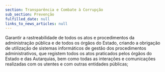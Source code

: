 ```yaml
---
section: Transparência e Combate à Corrupção
sub_section: Prevenção
fulfilled_date: null
links_to_news_articles: null
---
```


Garantir a rastreabilidade de todos os atos e procedimentos da administração pública e de todos os órgãos do Estado, criando a obrigação de utilização de sistemas informáticos de gestão dos procedimentos administrativos, que registem todos os atos praticados pelos órgãos do Estado e das Autarquias, bem como todas as interações e comunicações realizadas com os utentes e com outras entidades públicas;